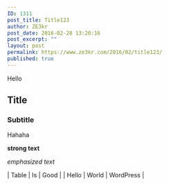 ```yaml
---
ID: 1311
post_title: Title123
author: ZE3kr
post_date: 2016-02-20 13:20:16
post_excerpt: ""
layout: post
permalink: https://www.ze3kr.com/2016/02/title123/
published: true
---
```

Hello

## Title

### Subtitle

Hahaha

**strong text**

*emphasized text*

| Table | Is | Good |
| Hello | World | WordPress |